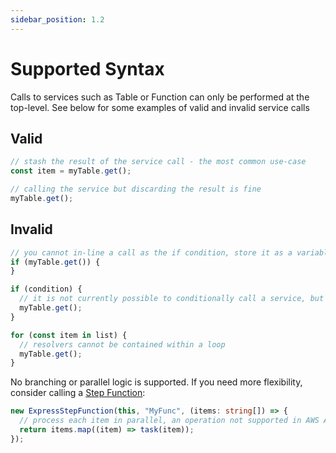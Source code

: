 ```yaml
---
sidebar_position: 1.2
---
```


# Supported Syntax

Calls to services such as Table or Function can only be performed at the top-level. See below for some examples of valid and invalid service calls

## Valid

```ts
// stash the result of the service call - the most common use-case
const item = myTable.get();

// calling the service but discarding the result is fine
myTable.get();
```

## Invalid

```ts
// you cannot in-line a call as the if condition, store it as a variable first
if (myTable.get()) {
}

if (condition) {
  // it is not currently possible to conditionally call a service, but this will be supported at a later time
  myTable.get();
}

for (const item in list) {
  // resolvers cannot be contained within a loop
  myTable.get();
}
```

No branching or parallel logic is supported. If you need more flexibility, consider calling a [Step Function](../step-function):

```ts
new ExpressStepFunction(this, "MyFunc", (items: string[]) => {
  // process each item in parallel, an operation not supported in AWS AppSync.
  return items.map((item) => task(item));
});
```